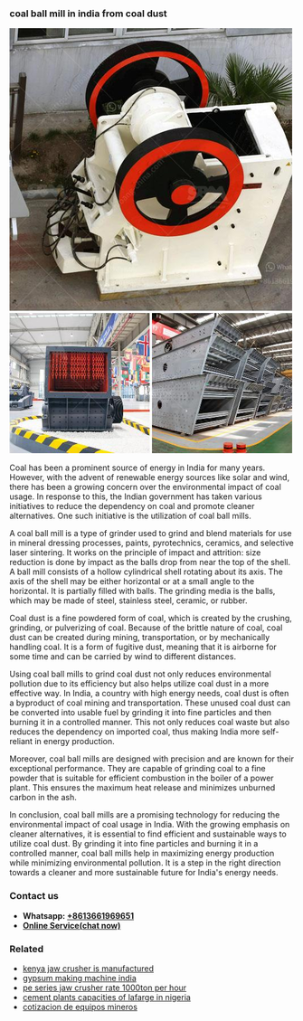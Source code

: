 <h3>coal ball mill in india from coal dust</h3><img src='1702953016.jpg' alt=''><p>Coal has been a prominent source of energy in India for many years. However, with the advent of renewable energy sources like solar and wind, there has been a growing concern over the environmental impact of coal usage. In response to this, the Indian government has taken various initiatives to reduce the dependency on coal and promote cleaner alternatives. One such initiative is the utilization of coal ball mills.</p><p>A coal ball mill is a type of grinder used to grind and blend materials for use in mineral dressing processes, paints, pyrotechnics, ceramics, and selective laser sintering. It works on the principle of impact and attrition: size reduction is done by impact as the balls drop from near the top of the shell. A ball mill consists of a hollow cylindrical shell rotating about its axis. The axis of the shell may be either horizontal or at a small angle to the horizontal. It is partially filled with balls. The grinding media is the balls, which may be made of steel, stainless steel, ceramic, or rubber.</p><p>Coal dust is a fine powdered form of coal, which is created by the crushing, grinding, or pulverizing of coal. Because of the brittle nature of coal, coal dust can be created during mining, transportation, or by mechanically handling coal. It is a form of fugitive dust, meaning that it is airborne for some time and can be carried by wind to different distances.</p><p>Using coal ball mills to grind coal dust not only reduces environmental pollution due to its efficiency but also helps utilize coal dust in a more effective way. In India, a country with high energy needs, coal dust is often a byproduct of coal mining and transportation. These unused coal dust can be converted into usable fuel by grinding it into fine particles and then burning it in a controlled manner. This not only reduces coal waste but also reduces the dependency on imported coal, thus making India more self-reliant in energy production.</p><p>Moreover, coal ball mills are designed with precision and are known for their exceptional performance. They are capable of grinding coal to a fine powder that is suitable for efficient combustion in the boiler of a power plant. This ensures the maximum heat release and minimizes unburned carbon in the ash.</p><p>In conclusion, coal ball mills are a promising technology for reducing the environmental impact of coal usage in India. With the growing emphasis on cleaner alternatives, it is essential to find efficient and sustainable ways to utilize coal dust. By grinding it into fine particles and burning it in a controlled manner, coal ball mills help in maximizing energy production while minimizing environmental pollution. It is a step in the right direction towards a cleaner and more sustainable future for India's energy needs.</p><h3>Contact us</h3><ul><li><strong>Whatsapp:&nbsp;<a href="https://wa.me/8613661969651">+8613661969651</a></strong></li><li><a href="https://swt.shibang-china.com/?git&amp;zhl&amp;coal ball mill in india from coal dust"><strong>Online Service(chat now)</strong></a></li></ul><h3>Related</h3><ul><li><a href='kenya jaw crusher is manufactured.md'>kenya jaw crusher is manufactured</a></li><li><a href='gypsum making machine india.md'>gypsum making machine india</a></li><li><a href='pe series jaw crusher rate 1000ton per hour.md'>pe series jaw crusher rate 1000ton per hour</a></li><li><a href='cement plants capacities of lafarge in nigeria.md'>cement plants capacities of lafarge in nigeria</a></li><li><a href='cotizacion de equipos mineros.md'>cotizacion de equipos mineros</a></li></ul>